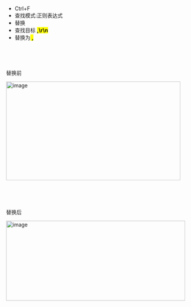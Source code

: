 <ul><li>Ctrl+F</li><li>查找模式:正则表达式</li><li>替换</li><li>查找目标 <strong><font style="background-color: rgb(255, 255, 0);"> ,\r\n</font></strong></li><li>替换为<font style="background-color: rgb(255, 255, 0);"> <strong>,</strong></font></li></ul><p><font style="background-color: rgb(255, 255, 255);"><br></font></p><p><br></p><p>替换前</p><p><a href="https://img2020.cnblogs.com/blog/601779/202010/601779-20201027210651184-1771785885.png"><img width="474" height="268" title="image" style="display: inline; background-image: none;" alt="image" src="https://img2020.cnblogs.com/blog/601779/202010/601779-20201027210651627-1283611705.png" border="0"></a></p><p><br></p><p><br></p><p>替换后</p><p><a href="https://img2020.cnblogs.com/blog/601779/202010/601779-20201027210652026-1332085255.png"><img width="487" height="217" title="image" style="display: inline; background-image: none;" alt="image" src="https://img2020.cnblogs.com/blog/601779/202010/601779-20201027210652632-2110536383.png" border="0"></a></p>